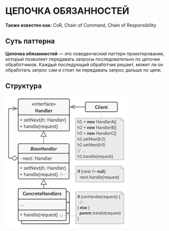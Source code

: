 ЦЕПОЧКА ОБЯЗАННОСТЕЙ
========

**Также известен как:** CoR, Chain of Command, Chain of Responsibility

## Суть паттерна

**Цепочка обязанностей** — это поведенческий паттерн проектирования, который позволяет передавать запросы последовательно по цепочке обработчиков. Каждый последующий обработчик решает, может ли он обработать запрос сам и стоит ли передавать запрос дальше по цепи.

## Структура

![Структура](Assets/Image/structure.png)
